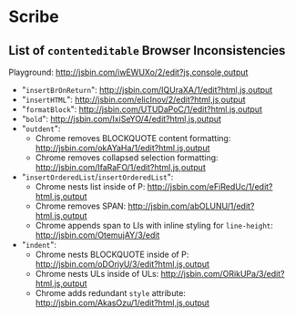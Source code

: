 Scribe
======

## List of `contenteditable` Browser Inconsistencies
Playground: http://jsbin.com/iwEWUXo/2/edit?js,console,output
* "`insertBrOnReturn`": http://jsbin.com/IQUraXA/1/edit?html,js,output
* "`insertHTML`": http://jsbin.com/elicInov/2/edit?html,js,output
* "`formatBlock`": http://jsbin.com/UTUDaPoC/1/edit?html,js,output
* "`bold`": http://jsbin.com/IxiSeYO/4/edit?html,js,output
* "`outdent`":
  - Chrome removes BLOCKQUOTE content formatting: http://jsbin.com/okAYaHa/1/edit?html,js,output
  - Chrome removes collapsed selection formatting: http://jsbin.com/IfaRaFO/1/edit?html,js,output
* "`insertOrderedList`/`insertOrderedList`":
  - Chrome nests list inside of P: http://jsbin.com/eFiRedUc/1/edit?html,js,output
  - Chrome removes SPAN: http://jsbin.com/abOLUNU/1/edit?html,js,output
  - Chrome appends span to LIs with inline styling for `line-height`: http://jsbin.com/OtemujAY/3/edit
* "`indent`":
  - Chrome nests BLOCKQUOTE inside of P: http://jsbin.com/oDOriyU/3/edit?html,js,output
  - Chrome nests ULs inside of ULs: http://jsbin.com/ORikUPa/3/edit?html,js,output
  - Chrome adds redundant `style` attribute: http://jsbin.com/AkasOzu/1/edit?html,js,output
